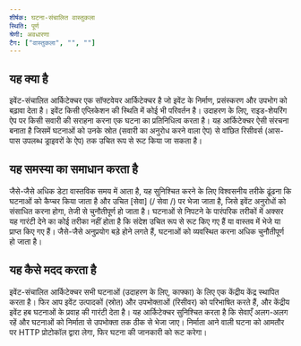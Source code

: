 ```yaml
---
शीर्षक: घटना-संचालित वास्तुकला
स्थिति: पूर्ण
श्रेणी: अवधारणा
टैग: ["वास्तुकला", "", ""]
---
```


## यह क्या है

इवेंट-संचालित आर्किटेक्चर एक सॉफ्टवेयर आर्किटेक्चर है जो इवेंट के निर्माण, प्रसंस्करण और उपभोग को बढ़ावा देता है।
इवेंट किसी एप्लिकेशन की स्थिति में कोई भी परिवर्तन है।
उदाहरण के लिए, राइड-शेयरिंग ऐप पर किसी सवारी की सराहना करना एक घटना का प्रतिनिधित्व करता है।
यह आर्किटेक्चर ऐसी संरचना बनाता है जिसमें घटनाओं को उनके स्रोत (सवारी का अनुरोध करने वाला ऐप) से वांछित रिसीवर्स (आस-पास उपलब्ध ड्राइवरों के ऐप) तक उचित रूप से रूट किया जा सकता है।

## यह समस्या का समाधान करता है

जैसे-जैसे अधिक डेटा वास्तविक समय में आता है, यह सुनिश्चित करने के लिए विश्वसनीय तरीके ढूंढना कि घटनाओं को कैप्चर किया जाता है और उचित [सेवा] (/ सेवा /) पर भेजा जाता है, जिसे इवेंट अनुरोधों को संसाधित करना होगा, तेजी से चुनौतीपूर्ण हो जाता है।
घटनाओं से निपटने के पारंपरिक तरीकों में अक्सर यह गारंटी देने का कोई तरीका नहीं होता है कि संदेश उचित रूप से रूट किए गए हैं या वास्तव में भेजे या प्राप्त किए गए हैं।
जैसे-जैसे अनुप्रयोग बड़े होने लगते हैं, घटनाओं को व्यवस्थित करना अधिक चुनौतीपूर्ण हो जाता है।

## यह कैसे मदद करता है

इवेंट-संचालित आर्किटेक्चर सभी घटनाओं (उदाहरण के लिए, काफ्का) के लिए एक केंद्रीय केंद्र स्थापित करता है।
फिर आप इवेंट उत्पादकों (स्रोत) और उपभोक्ताओं (रिसीवर) को परिभाषित करते हैं, और केंद्रीय इवेंट हब घटनाओं के प्रवाह की गारंटी देता है।
यह आर्किटेक्चर सुनिश्चित करता है कि सेवाएँ अलग-अलग रहें और घटनाओं को निर्माता से उपभोक्ता तक ठीक से भेजा जाए।
निर्माता आने वाली घटना को आमतौर पर HTTP प्रोटोकॉल द्वारा लेगा, फिर घटना की जानकारी को रूट करेगा।
